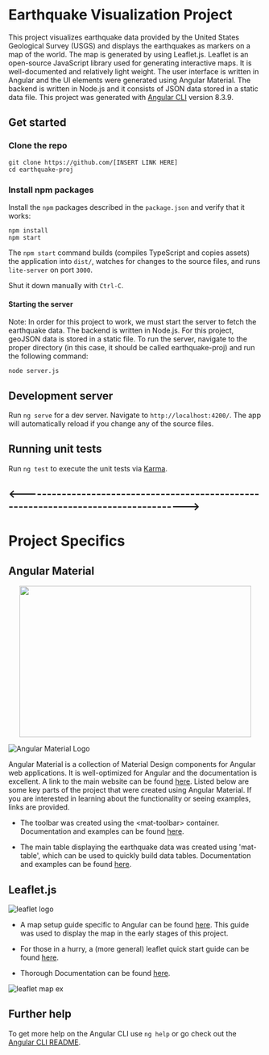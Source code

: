 # Earthquake Visualization Project

This project visualizes earthquake data provided by the United States Geological Survey (USGS) and displays the earthquakes as markers on a map of the world.  The map is generated by using Leaflet.js. Leaflet is an open-source JavaScript library used for generating interactive maps. It is well-documented and relatively light weight. The user interface is written in Angular and the UI elements were generated using Angular Material. The backend is written in Node.js and it consists of JSON data stored in a static data file. 
This project was generated with [Angular CLI](https://github.com/angular/angular-cli) version 8.3.9.
 

## Get started

### Clone the repo

```shell
git clone https://github.com/[INSERT LINK HERE]
cd earthquake-proj
```

### Install npm packages

Install the `npm` packages described in the `package.json` and verify that it works:

```
npm install
npm start
```

The `npm start` command builds (compiles TypeScript and copies assets) the application into `dist/`, watches for changes to the source files, and runs `lite-server` on port `3000`.

Shut it down manually with `Ctrl-C`.

#### Starting the server
Note: In order for this project to work, we must start the server to fetch the earthquake data. The backend is written in Node.js. For this project, geoJSON data is stored in a static file. To run the server, navigate to the proper directory (in this case, it should be called earthquake-proj) and run the following command:

```
node server.js
```

## Development server

Run `ng serve` for a dev server. Navigate to `http://localhost:4200/`. The app will automatically reload if you change any of the source files.


## Running unit tests

Run `ng test` to execute the unit tests via [Karma](https://karma-runner.github.io).


## <------------------------------------------------------------------------------------>



# Project Specifics
## Angular Material

<p align="center">
  <img width="460" height="300" src="https://aglowiditsolutions-6lohnuosd1nx.netdna-ssl.com/wp-content/uploads/2019/06/Angular-Material.png">
</p>

![Angular Material Logo](https://aglowiditsolutions-6lohnuosd1nx.netdna-ssl.com/wp-content/uploads/2019/06/Angular-Material.png)

Angular Material is a collection of Material Design components for Angular web applications. It is well-optimized for Angular and the documentation is excellent. A link to the main website can be found [here](https://material.angular.io/). Listed below are some key parts of the project that were created using Angular Material. If you are interested in learning about the functionality or seeing examples, links are provided.

* The toolbar was created using the \<mat-toolbar> container. Documentation and examples can be found [here](https://material.angular.io/components/toolbar/overview).

* The main table displaying the earthquake data was created using 'mat-table', which can be used to quickly build data tables. Documentation and examples can be found [here](https://material.angular.io/components/table/overview).


## Leaflet.js

![leaflet logo](https://leafletjs.com/docs/images/logo.png)


* A map setup guide specific to Angular can be found [here](https://alligator.io/angular/angular-and-leaflet/). This guide was used to display the map in the early stages of this project.

* For those in a hurry, a (more general) leaflet quick start guide can be found [here](https://leafletjs.com/examples/quick-start/). 

* Thorough Documentation can be found [here](https://leafletjs.com/reference-1.5.0.html).


![leaflet map ex](http://www.igismap.com/wp-content/uploads/2017/01/leafletjs-getting-started-output.jpg)


## Further help

To get more help on the Angular CLI use `ng help` or go check out the [Angular CLI README](https://github.com/angular/angular-cli/blob/master/README.md).

